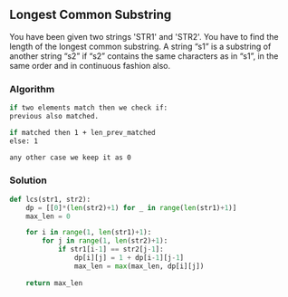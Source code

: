 ## Longest Common Substring

You have been given two strings 'STR1' and 'STR2'. You have to find the length of the longest common substring.
A string “s1” is a substring of another string “s2” if “s2” contains the same characters as in “s1”, in the same order and in continuous fashion also.

### Algorithm

```bash
if two elements match then we check if:
previous also matched.

if matched then 1 + len_prev_matched
else: 1

any other case we keep it as 0
```

### Solution

```python
def lcs(str1, str2):
    dp = [[0]*(len(str2)+1) for _ in range(len(str1)+1)]
    max_len = 0

    for i in range(1, len(str1)+1):
        for j in range(1, len(str2)+1):
            if str1[i-1] == str2[j-1]:
                dp[i][j] = 1 + dp[i-1][j-1]
                max_len = max(max_len, dp[i][j])
    
    return max_len
```
